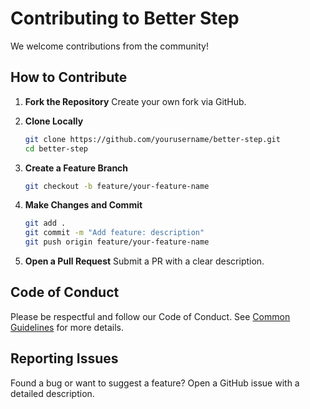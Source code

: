 # Contributing to Better Step

We welcome contributions from the community!

## How to Contribute

1. **Fork the Repository**
   Create your own fork via GitHub.

2. **Clone Locally**
   ```bash
   git clone https://github.com/yourusername/better-step.git
   cd better-step
   ```

3. **Create a Feature Branch**
   ```bash
   git checkout -b feature/your-feature-name
   ```

4. **Make Changes and Commit**
   ```bash
   git add .
   git commit -m "Add feature: description"
   git push origin feature/your-feature-name
   ```

5. **Open a Pull Request**
   Submit a PR with a clear description.

## Code of Conduct

Please be respectful and follow our Code of Conduct. See [Common Guidelines](common.md) for more details.

## Reporting Issues

Found a bug or want to suggest a feature? Open a GitHub issue with a detailed description.
